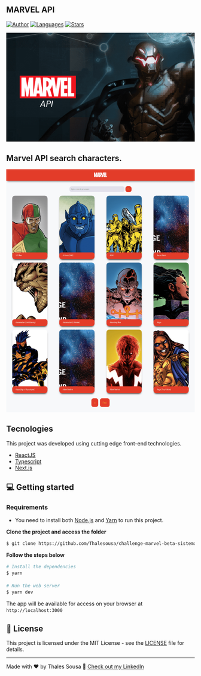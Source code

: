 ## MARVEL API

[![Author](https://img.shields.io/badge/author-thalesousa-e33c29?style=flat-square)](https://github.com/thalesousa)
[![Languages](https://img.shields.io/github/languages/count/thalesousa/podcastr?color=%E33c29&style=flat-square)](#)
[![Stars](https://img.shields.io/github/stars/thalesousa/podcastr?color=e33c29&style=flat-square)](https://github.com/thalesousa/podcastr/stargazers)

![thumbnail](.github/thumbnail.png)

## Marvel API search characters.

![Expand site](.github/expand.png)

## Tecnologies


This project was developed using cutting edge front-end technologies.


- [ReactJS](https://reactjs.org/)
- [Typescript](https://www.typescriptlang.org/)
- [Next.js](https://nextjs.org/)

## 💻 Getting started

### Requirements

- You need to install both [Node.js](https://nodejs.org/en/download/) and [Yarn](https://yarnpkg.com/) to run this project.

**Clone the project and access the folder**

```bash
$ git clone https://github.com/Thalesousa/challenge-marvel-beta-sistemas.git && cd challenge-marvel-beta-sistemas
```

**Follow the steps below**

```bash
# Install the dependencies
$ yarn

# Run the web server
$ yarn dev
```

The app will be available for access on your browser at `http://localhost:3000`

## 📝 License

This project is licensed under the MIT License - see the [LICENSE](LICENSE) file for details.

---

Made with ❤️ by Thales Sousa 👋 [Check out my LinkedIn](https://www.linkedin.com/in/thalesousa)
